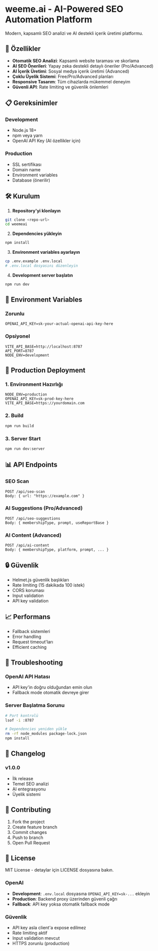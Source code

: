 # weeme.ai - AI-Powered SEO Automation Platform

Modern, kapsamlı SEO analizi ve AI destekli içerik üretimi platformu.

## 🚀 Özellikler

- **Otomatik SEO Analizi**: Kapsamlı website taraması ve skorlama
- **AI SEO Önerileri**: Yapay zeka destekli detaylı öneriler (Pro/Advanced)
- **AI İçerik Üretimi**: Sosyal medya içerik üretimi (Advanced)
- **Çoklu Üyelik Sistemi**: Free/Pro/Advanced planları
- **Responsive Tasarım**: Tüm cihazlarda mükemmel deneyim
- **Güvenli API**: Rate limiting ve güvenlik önlemleri

## 📋 Gereksinimler

### Development
- Node.js 18+
- npm veya yarn
- OpenAI API Key (AI özellikler için)

### Production
- SSL sertifikası
- Domain name
- Environment variables
- Database (önerilir)

## 🛠️ Kurulum

1. **Repository'yi klonlayın**
```bash
git clone <repo-url>
cd weemeai
```

2. **Dependencies yükleyin**
```bash
npm install
```

3. **Environment variables ayarlayın**
```bash
cp .env.example .env.local
# .env.local dosyasını düzenleyin
```

4. **Development server başlatın**
```bash
npm run dev
```

## 🔧 Environment Variables

### Zorunlu
```env
OPENAI_API_KEY=sk-your-actual-openai-api-key-here
```

### Opsiyonel
```env
VITE_API_BASE=http://localhost:8787
API_PORT=8787
NODE_ENV=development
```

## 🚀 Production Deployment

### 1. Environment Hazırlığı
```env
NODE_ENV=production
OPENAI_API_KEY=sk-prod-key-here
VITE_API_BASE=https://yourdomain.com
```

### 2. Build
```bash
npm run build
```

### 3. Server Start
```bash
npm run dev:server
```

## 📊 API Endpoints

### SEO Scan
```
POST /api/seo-scan
Body: { url: "https://example.com" }
```

### AI Suggestions (Pro/Advanced)
```
POST /api/seo-suggestions
Body: { membershipType, prompt, useReportBase }
```

### AI Content (Advanced)
```
POST /api/ai-content
Body: { membershipType, platform, prompt, ... }
```

## 🔒 Güvenlik

- Helmet.js güvenlik başlıkları
- Rate limiting (15 dakikada 100 istek)
- CORS koruması
- Input validation
- API key validation

## 📈 Performans

- Fallback sistemleri
- Error handling
- Request timeout'ları
- Efficient caching

## 🐛 Troubleshooting

### OpenAI API Hatası
- API key'in doğru olduğundan emin olun
- Fallback mode otomatik devreye girer

### Server Başlatma Sorunu
```bash
# Port kontrolü
lsof -i :8787

# Dependencies yeniden yükle
rm -rf node_modules package-lock.json
npm install
```

## 📝 Changelog

### v1.0.0
- İlk release
- Temel SEO analizi
- AI entegrasyonu
- Üyelik sistemi

## 🤝 Contributing

1. Fork the project
2. Create feature branch
3. Commit changes
4. Push to branch
5. Open Pull Request

## 📄 License

MIT License - detaylar için LICENSE dosyasına bakın.

### OpenAI
- **Development**: `.env.local` dosyasına `OPENAI_API_KEY=sk-...` ekleyin
- **Production**: Backend proxy üzerinden güvenli çağrı
- **Fallback**: API key yoksa otomatik fallback mode

### Güvenlik
- API key asla client'a expose edilmez
- Rate limiting aktif
- Input validation mevcut
- HTTPS zorunlu (production)